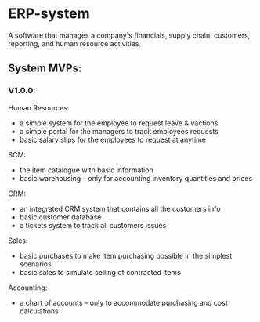 # ERP-system

A software that manages a company's financials, supply chain, customers, reporting, and human resource activities.

## System MVPs:

### V1.0.0:

Human Resources:

- a simple system for the employee to request leave & vactions
- a simple portal for the managers to track employees requests
- basic salary slips for the employees to request at anytime

SCM:

- the item catalogue with basic information
- basic warehousing – only for accounting inventory quantities and prices

CRM:

- an integrated CRM system that contains all the customers info
- basic customer database
- a tickets system to track all customers issues

Sales:

- basic purchases to make item purchasing possible in the simplest scenarios
- basic sales to simulate selling of contracted items

Accounting:

- a chart of accounts – only to accommodate purchasing and cost calculations
